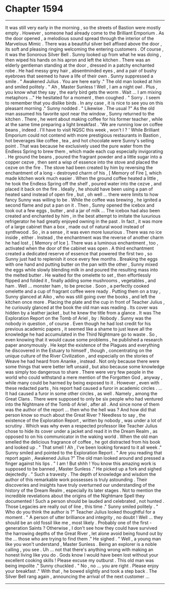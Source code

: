 
# Chapter 1594


---

It was still very early in the morning , so the streets of Bastion were mostly empty . However , someone had already come to the Brilliant Emporium . As the door opened , a melodious sound spread through the interior of the Marvelous Mimic . There was a beautiful silver bell affixed above the door , its soft and pleasing ringing welcoming the entering customers .
Of course , it was the Sonorous Silver Bell . Sunny looked up from what he was doing , then wiped his hands on his apron and left the kitchen . There was an elderly gentleman standing at the door , dressed in a patchy enchanted robe . He had messy grey hair , absentminded eyes , and a pair of bushy eyebrows that seemed to have a life of their own .
Sunny suppressed a smile . " Awakened Julius . You are here early ."
The old man looked at him and smiled politely .
" Ah , Master Sunless ! Well , I am a night owl . Plus , you know what they say , the early bird gets the worm . Wait ... I am mixing metaphors ..." He hesitated for a moment , then coughed .
" Sorry . I seem to remember that you dislike birds . In any case , it is nice to see you on this pleasant morning ."
Sunny nodded . " Likewise . The usual ?"
As the old man assumed his favorite spot near the window , Sunny returned to the kitchen . There , he went about making coffee for his former teacher , while at the same time preparing a light breakfast . 'We are running low on coffee beans , indeed . I'll have to visit NQSC this week , won't I ? '
While Brilliant Emporium could not contend with more prestigious restaurants in Bastion , hot beverages like coffee , tea , and hot chocolate were Sunny's selling point . That was because he exclusively used the pure water from the Endless Spring to brew them , which made each cup especially invigorating .
He ground the beans , poured the fragrant powder and a little sugar into a copper cezve , then sent a wisp of essence into the stove and placed the cezve on the fire . The stove had been created by him by reversing the enchantment of a long - destroyed charm of his , [ Memory of Fire ], which made kitchen work much easier .
When the ground coffee heated a little , he took the Endless Spring off the shelf , poured water into the cezve , and placed it back on the fire . Ideally , he should have been using a pan of heated sand instead of open fire , but , oh well … there were limits to how fancy Sunny was willing to be . While the coffee was brewing , he ignited a second flame and put a pan on it . Then , Sunny opened the icebox and took out a few eggs , butter , and a jar of milk …
The icebox had also been created and enchanted by him , in the best attempt to imitate the luxurious refrigerator he had greatly enjoyed owning in the past . In fact , it was more of a large cabinet than a box , made out of natural wood instead of synthwood . So , in a sense , it was even more luxurious . There was no ice inside , either . Instead , the enchantment was the reverse of another charm he had lost , [ Memory of Ice ]. There was a luminous enchantment , too , activated when the door of the cabinet was open . A third enchantment created a dedicated reserve of essence that powered the first two , so Sunny just had to replenish it once every few months . Breaking the eggs with one hand and putting butter on the pan with the other , Sunny mixed the eggs while slowly blending milk in and poured the resulting mass into the melted butter . He waited for the omelette to set , then effortlessly flipped and folded it , finally adding some mushrooms , vegetables , and ham . Well … monster ham , to be precise . Soon , a perfectly cooked omelette and a cup of fragrant coffee were ready . Putting them on a tray , Sunny glanced at Aiko , who was still going over the books , and left the kitchen once more . Placing the plate and the cup in front of Teacher Julius , he curiously glanced at the book the old man was reading . Its cover was hidden by a leather jacket , but he knew the title from a glance . It was The Exploration Report on the Tomb of Ariel , by : Nobody .
Sunny was the nobody in question , of course . Even though he had lost credit for his previous academic papers , it seemed like a shame to just leave all the knowledge he had accumulated in the Third Nightmare go to waste . So , even knowing that it would cause some problems , he published a research paper anonymously .
He kept the existence of the Plagues and everything he discovered in the Estuary to himself , though , concentrating on the unique culture of the River Civilization , and especially on the stories of Weave he had heard from Ananke , instead . Not only because there were some things that were better left unsaid , but also because some knowledge was simply too dangerous to share . There were very few people in the world who could withstand a mere mention of the Forgotten God , anyway , while many could be harmed by being exposed to it . However , even with these redacted parts , his report had caused a furor in academic circles . … It had caused a furor in some other circles , as well .
Namely , among the Great Clans . There were supposed to only be six people who had ventured into the Nightmare of the Tomb of Ariel , after all . And since none of them was the author of the report … then who the hell was ? And how did that person know so much about the Great River ? Needless to say , the existence of the Exploration Report , written by nobody , was under a lot of scrutiny . Which was why even a respected professor like Teacher Julius chose to hide its cover under a jacket and read it in the Dream Realm , as opposed to on his communicator in the waking world . When the old man smelled the delicious fragrance of coffee , he got distracted from his book and looked up .
" That smell ! Ah , I've been looking forward to it all week ."
Sunny smiled and pointed to the Exploration Report . " Are you reading that report again , Awakened Julius ?"
The old man looked around and pressed a finger against his lips . " I am ! But shhh ! You know this amazing work is supposed to be banned , Master Sunless ."
He picked up a fork and sighed dejectedly . " Such a travesty . The depth of knowledge and wisdom the author of this remarkable work possesses is truly astounding . Their discoveries and insights have truly overturned our understanding of the history of the Dream Realm , especially its later stages . Not to mention the incredible revelations about the origins of the Nightmare Spell they documented ! Such a person should be lauded and celebrated , not hunted . Those Legacies are really out of line , this time ."
Sunny smiled politely . " Who do you think the author is ?"
Teacher Julius looked thoughtful for a moment . " A person of utter brilliance and integrity , no doubt ! Well … they should be an old fossil like me , most likely . Probably one of the first - generation Saints ? Otherwise , I don't see how they could have survived the harrowing depths of the Great River , let alone avoid being found out by the … those who are trying to find them ."
He sighed . " Well , a young man like you won't understand , Master Sunless . Being an explorer is a noble calling , you see . Uh … not that there's anything wrong with making an honest living like you do . Gods know I would have been lost without your excellent cooking skills ! Please excuse my outburst . This old man was being impolite ."
Sunny chuckled . " No , no … you are right . Please enjoy your breakfast ."
With that , he bowed slightly and took a step back .
The Silver Bell rang again , announcing the arrival of the next customer …

---

